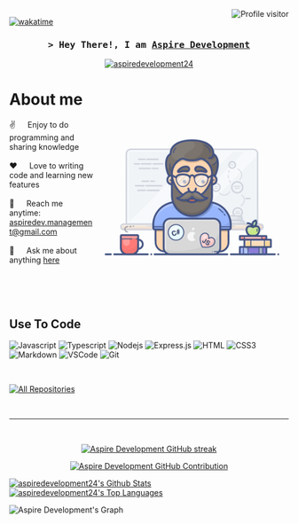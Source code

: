 <!--
<h2 align="center">
  Welcome to Aspire Development!
  <img src="https://media.giphy.com/media/hvRJCLFzcasrR4ia7z/giphy.gif" width="28">
</h2>
-->

<!--
<p align="center">
  <a href="https://github.com/aspiredevelopment24"><img src="https://readme-typing-svg.herokuapp.com/?lines=Self%20Taught%20Programmer;Front%20End%20Developer;1.5%2B%20years%20of%20coding%20experience;Always%20learning%20new%20things&center=true&width=380&height=45"></a>
</p>

 -->

<a href="https://komarev.com/ghpvc/?username=aspiredevelopment24">
  <img align="right" src="https://komarev.com/ghpvc/?username=aspiredevelopment24&label=Visitors&color=0e75b6&style=flat" alt="Profile visitor" />
</a>


[![wakatime](https://wakatime.com/badge/user/13275683-c725-4ce0-9ec5-7641aeb99d9e.svg)](https://wakatime.com/@13275683-c725-4ce0-9ec5-7641aeb99d9e)

<!-- Intro  -->
<h3 align="center">
        <samp>&gt; Hey There!, I am
                <b><a target="_blank" href="https://store.aspire-development.net">Aspire Development</a></b>
        </samp>
</h3>




<p align="center">
 <a href="https://store.aspire-development.net" target="blank">
  <img src="https://img.shields.io/badge/Website-DC143C?style=for-the-badge&logo=medium&logoColor=white" alt="aspiredevelopment24" />
 </a>
<br />

<!-- About Section -->
 # About me
 
<p>
 <img align="right" width="350" src="/assets/programmer.gif" alt="Coding gif" />
  
 ✌️ &emsp; Enjoy to do programming and sharing knowledge <br/><br/>
 ❤️ &emsp; Love to writing code and learning new features<br/><br/>
 📧 &emsp; Reach me anytime: aspiredev.management@gmail.com<br/><br/>
 💬 &emsp; Ask me about anything [here](https://store.aspire-development.net/ad)

</p>

<br/>
<br/>
<br/>

## Use To Code

![Javascript](https://img.shields.io/badge/Javascript-F0DB4F?style=for-the-badge&labelColor=black&logo=javascript&logoColor=F0DB4F)
![Typescript](https://img.shields.io/badge/Typescript-007acc?style=for-the-badge&labelColor=black&logo=typescript&logoColor=007acc)
![Nodejs](https://img.shields.io/badge/Nodejs-3C873A?style=for-the-badge&labelColor=black&logo=node.js&logoColor=3C873A)
![Express.js](https://img.shields.io/badge/Express.js-000000?style=for-the-badge&logo=express&logoColor=white)
![HTML](https://img.shields.io/badge/HTML5-E34F26?style=for-the-badge&logo=html5&logoColor=white)
![CSS3](https://img.shields.io/badge/CSS3-1572B6?style=for-the-badge&logo=css3&logoColor=white)
![Markdown](https://img.shields.io/badge/Markdown-000000?style=for-the-badge&logo=markdown&logoColor=white)
![VSCode](https://img.shields.io/badge/Visual_Studio-0078d7?style=for-the-badge&logo=visual%20studio&logoColor=white)
![Git](https://img.shields.io/badge/Git-F05032?style=for-the-badge&logo=git&logoColor=white)

<br/>


<p align="left">
  <a href="https://github.com/aspiredevelopment24?tab=repositories" target="_blank"><img alt="All Repositories" title="All Repositories" src="https://img.shields.io/badge/-All%20Repos-2962FF?style=for-the-badge&logo=koding&logoColor=white"/></a>
</p>

<br/>
<hr/>
<br/>

<p align="center">
  <a href="https://github.com/aspiredevelopment24">
    <img src="https://github-readme-streak-stats.herokuapp.com/?user=aspiredevelopmen24&theme=radical&border=7F3FBF&background=0D1117" alt="Aspire Development GitHub streak"/>
  </a>
</p>

<p align="center">
  <a href="https://github.com/aspiredevelopment24">
    <img src="https://github-profile-summary-cards.vercel.app/api/cards/profile-details?username=aspiredevelopmen24&theme=radical" alt="Aspire Development GitHub Contribution"/>
  </a>
</p>

<a> 
    <a href="https://github.com/aspiredevelopment24"><img alt="aspiredevelopment24's Github Stats" src="https://denvercoder1-github-readme-stats.vercel.app/api?username=aspiredevelopment24&show_icons=true&count_private=true&theme=react&border_color=7F3FBF&bg_color=0D1117&title_color=F85D7F&icon_color=F8D866" height="192px" width="49.5%"/></a>
  <a href="https://github.com/aspiredevelopment24"><img alt="aspiredevelopment24's Top Languages" src="https://denvercoder1-github-readme-stats.vercel.app/api/top-langs/?username=aspiredevelopment24&langs_count=8&layout=compact&theme=react&border_color=7F3FBF&bg_color=0D1117&title_color=F85D7F&icon_color=F8D866" height="192px" width="49.5%"/></a>
  <br/>
</a>


![Aspire Development's Graph](https://github-readme-activity-graph.vercel.app/graph?username=aspiredevelopment24&custom_title=Aspire%20Development%20Activity&bg_color=0D1117&color=7F3FBF&line=7F3FBF&point=7F3FBF&area_color=FFFFFF&title_color=FFFFFF&area=true)
